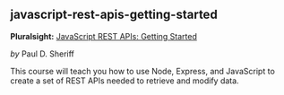 ## javascript-rest-apis-getting-started
**Pluralsight:** [JavaScript REST APIs: Getting Started](https://app.pluralsight.com/library/courses/javascript-rest-apis-getting-started/table-of-contents)

_by_ Paul D. Sheriff

This course will teach you how to use Node, Express, and JavaScript to create a set of REST APIs needed to retrieve and modify data.
